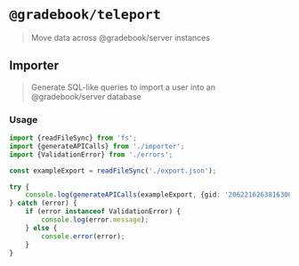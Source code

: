 # `@gradebook/teleport`

> Move data across @gradebook/server instances

## Importer

> Generate SQL-like queries to import a user into an @gradebook/server database

### Usage

```ts
import {readFileSync} from 'fs';
import {generateAPICalls} from './importer';
import {ValidationError} from './errors';

const exampleExport = readFileSync('./export.json');

try {
	console.log(generateAPICalls(exampleExport, {gid: '206221626381630023572'}));
} catch (error) {
	if (error instanceof ValidationError) {
		console.log(error.message);
	} else {
		console.error(error);
	}
}
```
